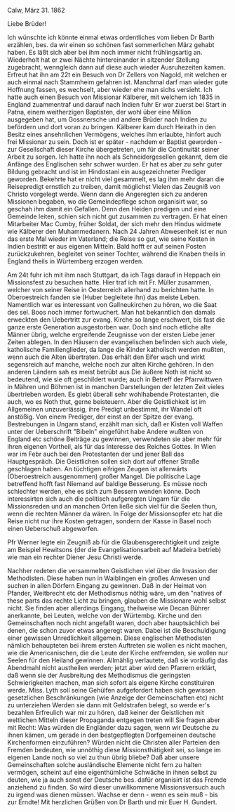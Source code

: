  Calw, März 31. 1862

Liebe Brüder!

Ich wünschte ich könnte einmal etwas ordentliches vom lieben Dr Barth erzählen, bes. da wir einen so schönen fast sommerlichen März gehabt haben. Es läßt sich aber bei ihm noch immer nicht frühlingsartig an. Wiederholt hat er zwei Nächte hintereinander in sitzender Stellung zugebracht, wenngleich dann auf diese auch wieder Ausruhezeiten kamen. Erfreut hat ihn am 22t ein Besuch von Dr Zellers von Nagold, mit welchen er auch einmal nach Stammheim gefahren ist. Manchmal darf man wieder gute Hoffnung fassen, es wechselt, aber wieder ehe man sichs versieht. Ich hatte auch einen Besuch von Missionar Kälberer, mit welchem ich 1835 in England zuammentraf und darauf nach Indien fuhr Er war zuerst bei Start in Patna, einem weitherzigen Baptisten, der wohl über eine Million ausgegeben hat, um Gossnersche und andere Brüder nach Indien zu befördern und dort voran zu bringen. Kälberer kam durch Heirath in den Besitz eines ansehnlichen Vermögens, welches ihm erlaubte, hinfort auch frei Missionar zu sein. Doch ist er später - nachdem er Baptist geworden - zur Gesellschaft dieser Kirche übergetreten, um für die Continuität seiner Arbeit zu sorgen. Ich hatte ihn noch als Schneidergesellen gekannt, dem die Anfänge des Englischen sehr schwer wurden. Er hat es aber zu sehr guter Bildung gebracht und ist im Hindostani ein ausgezeichneter Prediger geworden. Bekehrte hat er nicht viel gesammelt, es lag ihm mehr daran die Reisepredigt ernstlich zu treiben, damit möglichst Vielen das Zeugniß von Christo vorgelegt werde. Wenn dann die Angeregten sich zu anderen Missionen begaben, wo die Gemeindepflege schon organisirt war, so geschah ihm damit ein Gefallen. Denn den Heiden predigen und eine Gemeinde leiten, schien sich nicht gut zusammen zu vertragen. Er hat einen Mitarbeiter Mac Cumby, früher Soldat, der sich mehr den Hindus widmete wie Kälberer den Muhammedanern. Nach 24 Jahren Abwesenheit ist er nun das erste Mal wieder im Vaterland; die Reise so gut, wie seine Kosten in Indien bestritt er aus eigenen Mitteln. Bald hofft er auf seinen Posten zurückzukehren, begleitet von seiner Tochter, während die Knaben theils in England theils in Würtemberg erzogen werden.

Am 24t fuhr ich mit ihm nach Stuttgart, da ich Tags darauf in Heppach ein Missionsfest zu besuchen hatte. Hier traf ich mit Fr. Müller zusammen, welcher von seiner Reise in Oesterreich allerhand zu berichten hatte. In Oberoestreich fanden sie (Huber begleitete ihn) das meiste Leben. Namentlich war es interessant von Gallneukirchen zu hören, wo die Saat des sel. Boos noch immer fortwuchert. Man hat bekanntlich den damals erweckten den Uebertritt zur evang. Kirche so lange erschwert, bis fast die ganze erste Generation ausgestorben war. Doch sind noch etliche alte Männer übrig, welche ergreifende Zeugnisse von der ersten Liebe jener Zeiten ablegen. In den Häusern der evangelischen befinden sich auch viele, katholische Familienglieder, da lange die Kinder katholisch werden mußten, wenn auch die Alten übertraten. Das erhält den Eifer wach und wirkt segensreich auf manche, welche noch zur alten Kirche gehören. In den anderen Ländern sah es meist betrübt aus Die äußere Noth ist nicht so bedeutend, wie sie oft geschildert wurde; auch in Betreff der Pfarrwittwen in Mähren und Böhmen ist in manchen Darstellungen der letzten Zeit vieles übertrieben worden. Es giebt überall sehr wohlhabende Protestanten, die auch, wo es Noth thut, gerne beisteuern. Aber die Geistlichkeit ist im Allgemeinen unzuverlässig, ihre Predigt unbestimmt, ihr Wandel oft anstößig. Von einem Prediger, der einst an der Spitze der evang. Bestrebungen in Ungarn stand, erzählt man sich, daß er Kisten voll Waffen unter der Ueberschrift "Bibeln" eingeführt habe Andere wußten von England etc schöne Beiträge zu gewinnen, verwendeten sie aber mehr für ihren eigenen Vortheil, als für das Interesse des Reiches Gottes. In Wien war im Febr auch bei den Protestanten der und jener Ball das Hauptgespräch. Die Geistlichen sollen sich dort auf offener Straße geschlagen haben. An tüchtigen eifrigen Zeugen ist allerwärts (Oberoestreich ausgenommen) großer Mangel. Die politische Lage betreffend hofft fast Niemand auf baldige Besserung. Es müsse noch schlechter werden, ehe es sich zum Bessern wenden könne. Doch interessirten sich auch die politisch aufgeregten Ungarn für die Missionsreden und an manchen Orten ließe sich viel für die Seelen thun, wenn die rechten Männer da wären. In Folge der Missionsopfer etc hat die Reise nicht nur ihre Kosten getragen, sondern der Kasse in Basel noch einen Ueberschuß abgeworfen.

Pfr Werner legte ein Zeugniß ab für die Glaubensgerechtigkeit und zeigte am Beispiel Hewitsons (der die Evangelisationsarbeit auf Madeira betrieb) wie man ein rechter Diener Jesu Christi werde.

Nachher redeten die versammelten Geistlichen viel über die Invasion der Methodisten. Diese haben nun in Waiblingen ein großes Anwesen und suchen in allen Dörfern Eingang zu gewinnen. Daß in der Heimat von Pfander, Weitbrecht etc der Methodismus nöthig wäre, um den "natives of these parts das rechte Licht zu bringen, glauben die Missionare wohl selbst nicht. Sie finden aber allerdings Eingang, theilweise wie Decan Bührer anerkannte, bei Leuten, welche von der Würtembg. Kirche und den Gemeinschaften noch nicht angefaßt waren, doch aber hauptsächlich bei denen, die schon zuvor etwas angeregt waren. Dabei ist die Beschuldigung einer gewissen Unredlichkeit allgemein. Diese englischen Methodisten nämlich behaupteten bei ihrem ersten Auftreten sie wollen es nicht machen, wie die Americanischen, die die Leute der Kirche entfremden, sie wollen nur Seelen für den Heiland gewinnen. Allmählig verlautete, daß sie vorläufig das Abendmahl nicht austheilen werden; jetzt aber wird den Pfarrern erklärt, daß wenn sie der Ausbreitung des Methodismus die geringsten Schwierigkeiten machen, man sich sofort als eigene Kirche constituiren werde. Miss. Lyth soll seine Gehülfen aufgefordert haben sich gewissen gesetzlichen Beschränkungen (wie Anzeige der Gemeinschaften etc) nicht zu unterziehen Werden sie dann mit Geldstrafen belegt, so werde er's bezahlen Erfreulich war mir zu hören, daß keiner der Geistlichen mit weltlichen Mitteln dieser Propaganda entgegen treten will Sie fragen aber mit Recht: Was würden die Engländer dazu sagen, wenn wir Deutsche zu ihnen kämen, um gerade in den bestgepflegten Dorfgemeinen deutsche Kirchenformen einzuführen? Würden nicht die Christen aller Parteien den Fremden bedeuten, wie unnöthig diese Missionsthätigkeit sei, so lange im eigenen Lande noch so viel zu thun übrig bliebe? Daß aber unsere Gemeinschaften solche ausländische Elemente nicht fern zu halten vermögen, scheint auf eine eigenthümliche Schwäche in ihnen selbst zu deuten, wie ja auch sonst der Deutsche bes. dafür organisirt ist das Fremde anziehend zu finden. So wird dieser unwillkommene Missionsversuch auch zu irgend was dienen müssen. Wachse er denn - wenn es sein muß - bis zur Erndte! Mit herzlichen Grüßen von Dr Barth und mir
 Euer
 H. Gundert.
